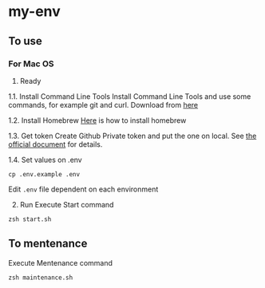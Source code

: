 # my-env
## To use
### For Mac OS

1. Ready

1.1. Install Command Line Tools
Install Command Line Tools and use some commands, for example git and curl.
Download from [here](https://developer.apple.com/download/all/?q=command%20line%20tools)

1.2. Install Homebrew
[Here](https://brew.sh/index_ja) is how to install homebrew

1.3. Get token
Create Github Private token and put the one on local.
See [the official document](https://docs.github.com/ja/authentication/keeping-your-account-and-data-secure/creating-a-personal-access-token) for details.

1.4. Set values on .env
```
cp .env.example .env
```
Edit `.env` file dependent on each environment


2. Run
Execute Start command
```
zsh start.sh
```

## To mentenance

Execute Mentenance command
```
zsh maintenance.sh
```
